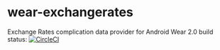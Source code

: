 # wear-exchangerates
Exchange Rates complication data provider for Android Wear 2.0
build status: [![CircleCI](https://circleci.com/gh/dps/wear-exchangerates/tree/master.svg?style=svg&circle-token=9dcf6c305941ed6432b70a8dfa4267e9de643737)](https://circleci.com/gh/dps/wear-exchangerates/tree/master)
